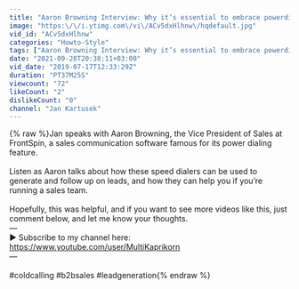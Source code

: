```yaml
---
title: "Aaron Browning Interview: Why it’s essential to embrace powerdialers like FrontSpin in B2B sales"
image: "https:\/\/i.ytimg.com\/vi\/ACv5dxHlhnw\/hqdefault.jpg"
vid_id: "ACv5dxHlhnw"
categories: "Howto-Style"
tags: ["Aaron Browning Interview: Why it’s essential to embrace powerdialers like FrontSpin in B2B sales","FrontSpin","powerdialers"]
date: "2021-09-28T20:38:11+03:00"
vid_date: "2019-07-17T12:33:29Z"
duration: "PT37M25S"
viewcount: "72"
likeCount: "2"
dislikeCount: "0"
channel: "Jan Kartusek"
---
```

{% raw %}Jan speaks with Aaron Browning, the Vice President of Sales at FrontSpin, a sales communication software famous for its power dialing feature. <br /><br />Listen as Aaron talks about how these speed dialers can be used to generate and follow up on leads, and how they can help you if you’re running a sales team.<br /><br />Hopefully, this was helpful, and if you want to see more videos like this, just comment below, and let me know your thoughts.<br />—<br />► Subscribe to my channel here: <a rel="nofollow" target="blank" href="https://www.youtube.com/user/MultiKaprikorn">https://www.youtube.com/user/MultiKaprikorn</a><br />—<br /><br />#coldcalling #b2bsales #leadgeneration{% endraw %}
